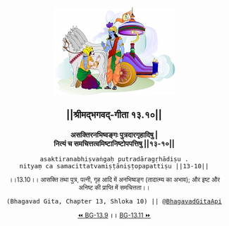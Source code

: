 <center><img src="../../asset/BG.png" alt="#API #bhagavadgitaapi #slok #nodejs #js #api #gitaapi #krishna #hinduism #vedic #ISKCON #shreemadbhagavadgita #technology"/>
<h2>||श्रीमद्‍भगवद्‍-गीता १३.१०||</h2>
<h3>असक्तिरनभिष्वङ्गः पुत्रदारगृहादिषु |<br/>नित्यं च समचित्तत्वमिष्टानिष्टोपपत्तिषु ||१३-१०||</h3>
<pre>asaktiranabhiṣvaṅgaḥ putradāragṛhādiṣu .<br/>nityaṃ ca samacittatvamiṣṭāniṣṭopapattiṣu ||13-10||</pre>
<p>।।13.10।। आसक्ति तथा पुत्र, पत्नी, गृह आदि में अनभिष्वङ्ग (तादात्म्य का अभाव); और इष्ट और अनिष्ट की प्राप्ति में समचित्तता।।</p>
<pre>(Bhagavad Gita, Chapter 13, Shloka 10) || <a href="https://twitter.com/bhagavadgitaapi">@BhagavadGitaApi</a></pre><a href="../../13/9">⏪  BG-13.9</a><b>        ।।        </b><a href="../../13/11">BG-13.11  ⏩</a></center></center>
